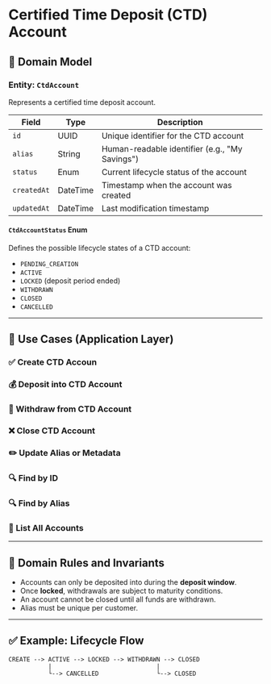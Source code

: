 # Certified Time Deposit (CTD) Account

## 🧱 Domain Model

### Entity: `CtdAccount`
Represents a certified time deposit account.

| Field       | Type      | Description                                 |
|-------------|-----------|---------------------------------------------|
| `id`        | UUID      | Unique identifier for the CTD account        |
| `alias`     | String    | Human-readable identifier (e.g., "My Savings") |
| `status`    | Enum      | Current lifecycle status of the account     |
| `createdAt` | DateTime  | Timestamp when the account was created      |
| `updatedAt` | DateTime  | Last modification timestamp                 |

#### `CtdAccountStatus` Enum
Defines the possible lifecycle states of a CTD account:
- `PENDING_CREATION`
- `ACTIVE`
- `LOCKED` (deposit period ended)
- `WITHDRAWN`
- `CLOSED`
- `CANCELLED`

---

## 🧠 Use Cases (Application Layer)

### ✅ Create CTD Accoun
### 💰 Deposit into CTD Account
### 💸 Withdraw from CTD Account
### ❌ Close CTD Account
### ✏️ Update Alias or Metadata
### 🔍 Find by ID
### 🔍 Find by Alias
### 📃 List All Accounts

---

## 🔐 Domain Rules and Invariants

* Accounts can only be deposited into during the **deposit window**.
* Once **locked**, withdrawals are subject to maturity conditions.
* An account cannot be closed until all funds are withdrawn.
* Alias must be unique per customer.

---

## ✅ Example: Lifecycle Flow

```plaintext
CREATE --> ACTIVE --> LOCKED --> WITHDRAWN --> CLOSED
           |                             |
           └--> CANCELLED                └--> CLOSED
```
